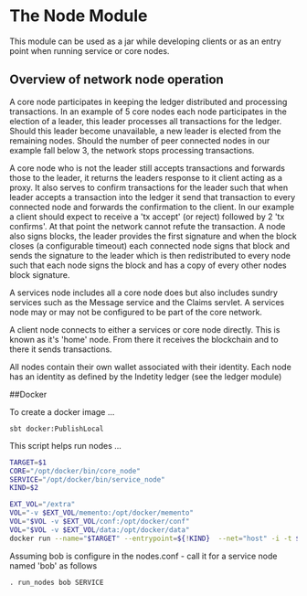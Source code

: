 # The Node Module

This module can be used as a jar while developing clients or as an entry point when running service or core nodes.

## Overview of network node operation

A core node participates in keeping the ledger distributed and processing transactions. In an example of 5 core nodes each node participates in the election of a leader, this leader processes all transactions for the ledger. Should this leader become unavailable, a new leader is elected from the remaining nodes. Should the number of peer connected nodes in our example fall below 3, the network stops processing transactions. 
  
A core node who is not the leader still accepts transactions and forwards those to the leader, it returns the leaders response to it client acting as a proxy. It also serves to confirm transactions for the leader such that when leader accepts a transaction into the ledger it send that transaction to every connected node and forwards the confirmation to the client. In our example a client should expect to receive a 'tx accept' (or reject) followed by 2 'tx confirms'. At that point the network cannot refute the transaction. A node also signs blocks, the leader provides the first signature and when the block closes (a configurable timeout) each connected node signs that block and sends the signature to the leader which is then redistributed to every node such that each node signs the block and has a copy of every other nodes block signature.   
    
A services node includes all a core node does but also includes sundry services such as the Message service and the Claims servlet. A services node may or may not be configured to be part of the core network.
      
A client node connects to either a services or core node directly. This is known as it's 'home' node. From there it receives the blockchain and to there it sends transactions.
     
All nodes contain their own wallet associated with their identity. Each node has an identity as defined by the Indetity ledger (see the ledger module)
     
##Docker

To create a docker image ...

```
sbt docker:PublishLocal
```
This script helps run nodes ... 

```bash
TARGET=$1
CORE="/opt/docker/bin/core_node"
SERVICE="/opt/docker/bin/service_node"
KIND=$2

EXT_VOL="/extra"
VOL="-v $EXT_VOL/memento:/opt/docker/memento"
VOL="$VOL -v $EXT_VOL/conf:/opt/docker/conf"
VOL="$VOL -v $EXT_VOL/data:/opt/docker/data"
docker run --name="$TARGET" --entrypoint=${!KIND}  --net="host" -i -t $VOL sss-asado-node:0.2.11-SNAPSHOT $TARGET
```

Assuming bob is configure in the nodes.conf - call it for a service node named 'bob' as follows 
```
. run_nodes bob SERVICE
```
 
     
   



